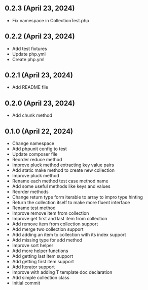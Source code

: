 ## 0.2.3 (April 23, 2024)
  - Fix namespace in CollectionTest.php

## 0.2.2 (April 23, 2024)
  - Add test fixtures
  - Update php.yml
  - Create php.yml

## 0.2.1 (April 23, 2024)
  - Add README file

## 0.2.0 (April 23, 2024)
  - Add chunk method

## 0.1.0 (April 22, 2024)
  - Change namespace
  - Add phpunit config to test
  - Update composer file
  - Reorder reduce method
  - Improve pluck method extracting key value pairs
  - Add static make method to create new collection
  - Improve pluck method
  - Rename each method test case method name
  - Add some useful methods like keys and values
  - Reorder methods
  - Change return type form iterable to array to impro type hinting
  - Return the collection itself to make more fluent interface
  - Rename test method
  - Improve remove item from collection
  - Improve get first and last item from collection
  - Add remove item from collection support
  - Add merge two collection support
  - Add adding an item to collection with its index support
  - Add missing type for add method
  - Improve sort helper
  - Add more helper functions
  - Add getting last item support
  - Add getting first item support
  - Add Iterator support
  - Improve with adding T template doc declaration
  - Add simple collection class
  - Initial commit

